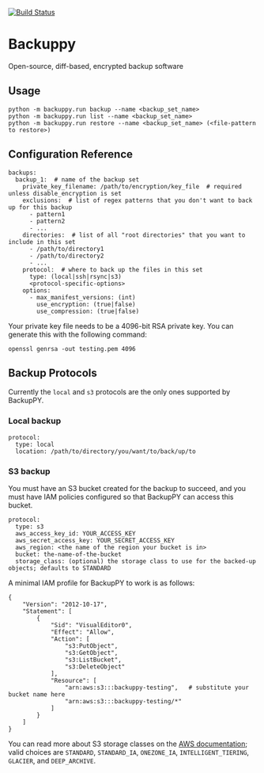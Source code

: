 [![Build Status](https://travis-ci.com/drmorr0/backuppy.svg?branch=master)](https://travis-ci.com/drmorr0/backuppy)

# Backuppy

Open-source, diff-based, encrypted backup software

## Usage

```
python -m backuppy.run backup --name <backup_set_name>
python -m backuppy.run list --name <backup_set_name>
python -m backuppy.run restore --name <backup_set_name> (<file-pattern to restore>)
```

## Configuration Reference

```
backups:
  backup_1:  # name of the backup set
    private_key_filename: /path/to/encryption/key_file  # required unless disable_encryption is set
    exclusions:  # list of regex patterns that you don't want to back up for this backup
      - pattern1
      - pattern2
      - ...
    directories:  # list of all "root directories" that you want to include in this set
      - /path/to/directory1
      - /path/to/directory2
      - ...
    protocol:  # where to back up the files in this set
      type: (local|ssh|rsync|s3)
      <protocol-specific-options>
    options:
      - max_manifest_versions: (int)
        use_encryption: (true|false)
        use_compression: (true|false)
```

Your private key file needs to be a 4096-bit RSA private key.  You can generate this with the following command:

```
openssl genrsa -out testing.pem 4096
```

## Backup Protocols

Currently the `local` and `s3` protocols are the only ones supported by BackupPY.

### Local backup

```
protocol:
  type: local
  location: /path/to/directory/you/want/to/back/up/to
```

### S3 backup

You must have an S3 bucket created for the backup to succeed, and you must have IAM policies configured
so that BackupPY can access this bucket.

```
protocol:
  type: s3
  aws_access_key_id: YOUR_ACCESS_KEY
  aws_secret_access_key: YOUR_SECRET_ACCESS_KEY
  aws_region: <the name of the region your bucket is in>
  bucket: the-name-of-the-bucket
  storage_class: (optional) the storage class to use for the backed-up objects; defaults to STANDARD
```

A minimal IAM profile for BackupPY to work is as follows:

```
{
    "Version": "2012-10-17",
    "Statement": [
        {
            "Sid": "VisualEditor0",
            "Effect": "Allow",
            "Action": [
                "s3:PutObject",
                "s3:GetObject",
                "s3:ListBucket",
                "s3:DeleteObject"
            ],
            "Resource": [
                "arn:aws:s3:::backuppy-testing",   # substitute your bucket name here
                "arn:aws:s3:::backuppy-testing/*"
            ]
        }
    ]
}
```

You can read more about S3 storage classes on the [AWS documentation](https://aws.amazon.com/s3/storage-classes/); valid choices are
`STANDARD`, `STANDARD_IA`, `ONEZONE_IA`, `INTELLIGENT_TIERING`, `GLACIER`, and `DEEP_ARCHIVE`.
